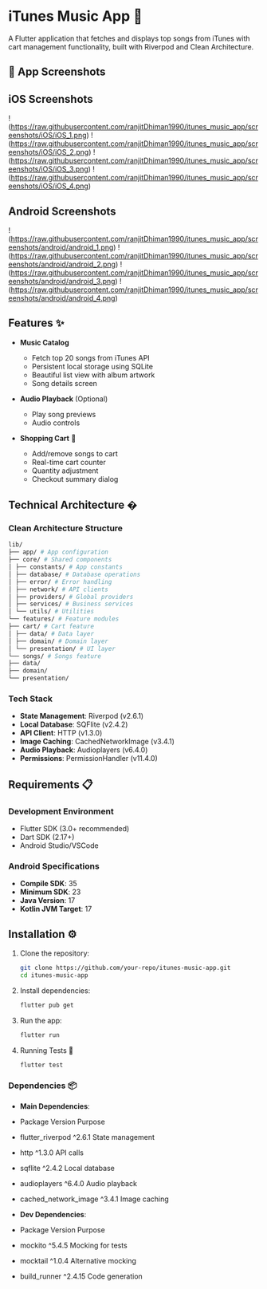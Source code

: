 # iTunes Music App 🎵

A Flutter application that fetches and displays top songs from iTunes with cart management functionality, built with Riverpod and Clean Architecture.

## 📱 App Screenshots

## iOS Screenshots

!(https://raw.githubusercontent.com/ranjitDhiman1990/itunes_music_app/screenshots/iOS/iOS_1.png)
!(https://raw.githubusercontent.com/ranjitDhiman1990/itunes_music_app/screenshots/iOS/iOS_2.png)
!(https://raw.githubusercontent.com/ranjitDhiman1990/itunes_music_app/screenshots/iOS/iOS_3.png)
!(https://raw.githubusercontent.com/ranjitDhiman1990/itunes_music_app/screenshots/iOS/iOS_4.png)

## Android Screenshots

!(https://raw.githubusercontent.com/ranjitDhiman1990/itunes_music_app/screenshots/android/android_1.png)
!(https://raw.githubusercontent.com/ranjitDhiman1990/itunes_music_app/screenshots/android/android_2.png)
!(https://raw.githubusercontent.com/ranjitDhiman1990/itunes_music_app/screenshots/android/android_3.png)
!(https://raw.githubusercontent.com/ranjitDhiman1990/itunes_music_app/screenshots/android/android_4.png)

## Features ✨

- **Music Catalog**

  - Fetch top 20 songs from iTunes API
  - Persistent local storage using SQLite
  - Beautiful list view with album artwork
  - Song details screen

- **Audio Playback** (Optional)

  - Play song previews
  - Audio controls

- **Shopping Cart** 🛒
  - Add/remove songs to cart
  - Real-time cart counter
  - Quantity adjustment
  - Checkout summary dialog

## Technical Architecture �

### Clean Architecture Structure
  ```bash
  lib/
  ├── app/ # App configuration
  ├── core/ # Shared components
  │ ├── constants/ # App constants
  │ ├── database/ # Database operations
  │ ├── error/ # Error handling
  │ ├── network/ # API clients
  │ ├── providers/ # Global providers
  │ ├── services/ # Business services
  │ └── utils/ # Utilities
  └── features/ # Feature modules
  ├── cart/ # Cart feature
  │ ├── data/ # Data layer
  │ ├── domain/ # Domain layer
  │ └── presentation/ # UI layer
  └── songs/ # Songs feature
  ├── data/
  ├── domain/
  └── presentation/
  ```

### Tech Stack

- **State Management**: Riverpod (v2.6.1)
- **Local Database**: SQFlite (v2.4.2)
- **API Client**: HTTP (v1.3.0)
- **Image Caching**: CachedNetworkImage (v3.4.1)
- **Audio Playback**: Audioplayers (v6.4.0)
- **Permissions**: PermissionHandler (v11.4.0)

## Requirements 📋

### Development Environment

- Flutter SDK (3.0+ recommended)
- Dart SDK (2.17+)
- Android Studio/VSCode

### Android Specifications

- **Compile SDK**: 35
- **Minimum SDK**: 23
- **Java Version**: 17
- **Kotlin JVM Target**: 17

## Installation ⚙️

1. Clone the repository:

   ```bash
   git clone https://github.com/your-repo/itunes-music-app.git
   cd itunes-music-app
   ```

2. Install dependencies:

   ```bash
   flutter pub get
   ```

3. Run the app:

   ```bash
   flutter run
   ```

4. Running Tests 🧪
   ```bash
   flutter test
   ```

### Dependencies 📦

- **Main Dependencies**:
- Package Version Purpose
- flutter_riverpod ^2.6.1 State management
- http ^1.3.0 API calls
- sqflite ^2.4.2 Local database
- audioplayers ^6.4.0 Audio playback
- cached_network_image ^3.4.1 Image caching

- **Dev Dependencies**:
- Package Version Purpose
- mockito ^5.4.5 Mocking for tests
- mocktail ^1.0.4 Alternative mocking
- build_runner ^2.4.15 Code generation

```

```
